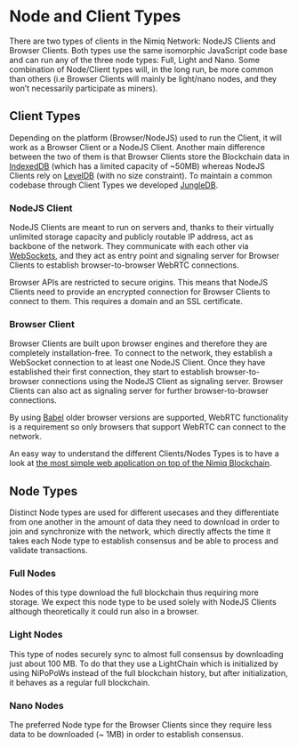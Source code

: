 # Node and Client Types

There are two types of clients in the Nimiq Network: NodeJS Clients and Browser Clients. Both types use the same isomorphic JavaScript code base and can run any of the three node types: Full, Light and Nano. Some combination of Node/Client types will, in the long run, be more common than others (i.e Browser Clients will mainly be light/nano nodes, and they won’t necessarily participate as miners).

## Client Types

Depending on the platform (Browser/NodeJS) used to run the Client, it will work as a Browser Client or a NodeJS Client. Another main difference between the two of them is that Browser Clients store the Blockchain data in [IndexedDB](https://developers.google.com/web/ilt/pwa/working-with-indexeddb#what_is_indexeddb) (which has a limited capacity of ~50MB) whereas NodeJS Clients rely on [LevelDB](https://github.com/google/leveldb) (with no size constraint). To maintain a common codebase through Client Types we developed [JungleDB](https://github.com/nimiq-network/jungle-db).

### NodeJS Client

NodeJS Clients are meant to run on servers and, thanks to their virtually unlimited storage capacity and publicly routable IP address, act as backbone of the network. They communicate with each other via [WebSockets](https://developer.mozilla.org/en-US/docs/Web/API/WebSocket), and they act as entry point and signaling server for Browser Clients to establish browser-to-browser WebRTC connections.

Browser APIs are restricted to secure origins. This means that NodeJS Clients need to provide an encrypted connection for Browser Clients to connect to them. This requires a domain and an SSL certificate.

### Browser Client

Browser Clients are built upon browser engines and therefore they are completely installation-free. To connect to the network, they establish a WebSocket connection to at least one NodeJS Client. Once they have established their first connection, they start to establish browser-to-browser connections using the NodeJS Client as signaling server. Browser Clients can also act as signaling server for further browser-to-browser connections.

By using [Babel](https://babeljs.io/) older browser versions are supported, WebRTC functionality is a requirement so only browsers that support WebRTC can connect to the network.

An easy way to understand the different Clients/Nodes Types is to have a look at [the most simple web application on top of the Nimiq Blockchain](https://demo.nimiq.com/).

## Node Types

Distinct Node types are used for different usecases and they differentiate from one another in the amount of data they need to download in order to join and synchronize with the network, which directly affects the time it takes each Node type to establish consensus and be able to process and validate transactions.

### Full Nodes

Nodes of this type download the full blockchain thus requiring more storage. We expect this node type to be used solely with NodeJS Clients although theoretically it could run also in a browser.

### Light Nodes

This type of nodes securely sync to almost full consensus by downloading just about 100 MB. To do that they use a LightChain which is initialized by using NiPoPoWs instead of the full blockchain history, but after initialization, it behaves as a regular full blockchain.

### Nano Nodes

The preferred Node type for the Browser Clients since they require less data to be downloaded (~ 1MB) in order to establish consensus.

